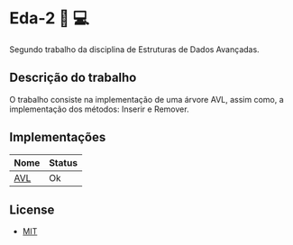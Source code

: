 # Eda-2 :book: :computer:

Segundo trabalho da disciplina de Estruturas de Dados Avançadas.

## Descrição do trabalho

O trabalho consiste na implementação de uma árvore AVL, assim como, a implementação dos métodos: Inserir e Remover.

## Implementações

| Nome                                                             | Status |
| ---------------------------------------------------------------- | ------ |
| [AVL](https://github.com/codeYann/Eda-2/blob/main/src/lib/avl.c) | Ok     |

## License

- [MIT](https://mit-license.org/)
